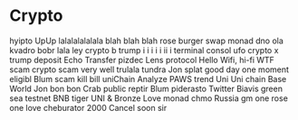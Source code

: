 # Crypto
hyipto
UpUp lalalalalalala
blah blah blah
rose burger swap
monad dno
ola kvadro bobr
lala ley
crypto b
trump
i i i i i ii i
terminal consol
ufo
crypto x
trump
deposit
Echo
Transfer
pizdec
Lens protocol
Hello
Wifi, hi-fi
WTF scam
crypto scam
very well
trulala
tundra
Jon
splat
good day
one moment
eligibl
Blum scam
kill bill
uniChain
Analyze PAWS trend
Uni Uni chain
Base
World
Jon bon bon
Crab 
public
reptir
Blum piderasto
Twitter
Biavis
green
sea
testnet
BNB
tiger
UNI &
Bronze
Love
monad chmo
Russia
gm
one rose
one love
cheburator 2000
Cancel
soon sir
